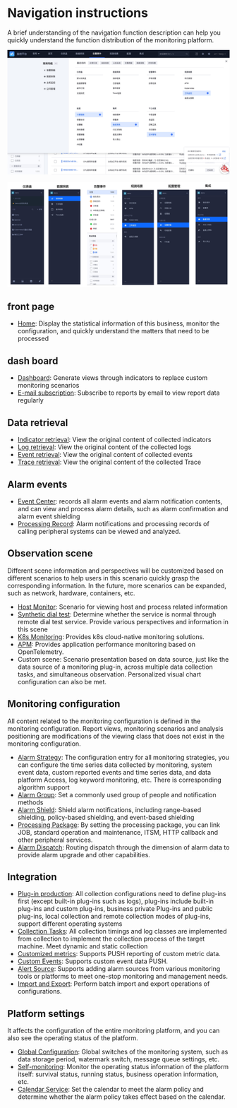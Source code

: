 # Navigation instructions

A brief understanding of the navigation function description can help you quickly understand the function distribution of the monitoring platform.

![](media/16906159613257.jpg)

![](media/16906158541474.jpg)


## front page

* [Home](../ProductFeatures/data-visualization/home.md): Display the statistical information of this business, monitor the configuration, and quickly understand the matters that need to be processed

## dash board

* [Dashboard](../ProductFeatures/data-visualization/dashboard.md): Generate views through indicators to replace custom monitoring scenarios
* [E-mail subscription](../ProductFeatures/data-visualization/report_email.md): Subscribe to reports by email to view report data regularly

## Data retrieval

* [Indicator retrieval](../ProductFeatures/data-visualization/explore_metrics.md): View the original content of collected indicators
* [Log retrieval](../ProductFeatures/data-visualization/explore_logs.md): View the original content of the collected logs
* [Event retrieval](../ProductFeatures/data-visualization/explore_events.md): View the original content of collected events
* [Trace retrieval](../ProductFeatures/data-visualization/explore_traces.md): View the original content of the collected Trace

## Alarm events

* [Event Center](../ProductFeatures/alarm-analysis/alerts.md): records all alarm events and alarm notification contents, and can view and process alarm details, such as alarm confirmation and alarm event shielding
* [Processing Record](../ProductFeatures/alarm-analysis/alert_recording.md): Alarm notifications and processing records of calling peripheral systems can be viewed and analyzed.

## Observation scene

Different scene information and perspectives will be customized based on different scenarios to help users in this scenario quickly grasp the corresponding information. In the future, more scenarios can be expanded, such as network, hardware, containers, etc.

* [Host Monitor](../ProductFeatures/scene-host/host_monitor.md): Scenario for viewing host and process related information
* [Synthetic dial test](../ProductFeatures/scene-synthetic/synthetic_monitor.md): Determine whether the service is normal through remote dial test service. Provide various perspectives and information in this scene
* [K8s Monitoring](../ProductFeatures/scene-k8s/k8s_monitor_overview.md): Provides k8s cloud-native monitoring solutions.
* [APM](../ProductFeatures/scene-apm/apm_monitor_overview.md): Provides application performance monitoring based on OpenTelemetry.
* Custom scene: Scenario presentation based on data source, just like the data source of a monitoring plug-in, across multiple data collection tasks, and simultaneous observation. Personalized visual chart configuration can also be met.

## Monitoring configuration

All content related to the monitoring configuration is defined in the monitoring configuration. Report views, monitoring scenarios and analysis positioning are modifications of the viewing class that does not exist in the monitoring configuration.

* [Alarm Strategy](../ProductFeatures/alarm-configurations/rules.md): The configuration entry for all monitoring strategies, you can configure the time series data collected by monitoring, system event data, custom reported events and time series data, and data platform Access, log keyword monitoring, etc. There is corresponding algorithm support
* [Alarm Group](../ProductFeatures/alarm-configurations/alarm_group.md): Set a commonly used group of people and notification methods
* [Alarm Shield](../ProductFeatures/alarm-handling/block.md): Shield alarm notifications, including range-based shielding, policy-based shielding, and event-based shielding
* [Processing Package](../ProductFeatures/alarm-handling/what_fta.md): By setting the processing package, you can link JOB, standard operation and maintenance, ITSM, HTTP callback and other peripheral services.
* [Alarm Dispatch](../ProductFeatures/alarm-configurations/alarm_routing.md): Routing dispatch through the dimension of alarm data to provide alarm upgrade and other capabilities.

## Integration

* [Plug-in production](../ProductFeatures/integrations-metric-plugins/plugins.md): All collection configurations need to define plug-ins first (except built-in plug-ins such as logs), plug-ins include built-in plug-ins and custom plug-ins, business private Plug-ins and public plug-ins, local collection and remote collection modes of plug-ins, support different operating systems
* [Collection Tasks](../ProductFeatures/integrations-metrics/collect_tasks.md): All collection timings and log classes are implemented from collection to implement the collection process of the target machine. Meet dynamic and static collection
* [Customized metrics](../ProductFeatures/integrations-metrics/custom_sdk_push.md): Supports PUSH reporting of custom metric data.
* [Custom Events](../integrations-events/custom_events_http.md): Supports custom event data PUSH.
* [Alert Source](../integrations-alerts/custom_alerts_source.md): Supports adding alarm sources from various monitoring tools or platforms to meet one-stop monitoring and management needs.
* [Import and Export](../Appendix/import_export.md): Perform batch import and export operations of configurations.

## Platform settings

It affects the configuration of the entire monitoring platform, and you can also see the operating status of the platform.

* [Global Configuration](../Appendix/admin_config.md): Global switches of the monitoring system, such as data storage period, watermark switch, message queue settings, etc.
* [Self-monitoring](../Appendix/self_monitor.md): Monitor the operating status information of the platform itself: survival status, running status, business operation information, etc.
* [Calendar Service](../ProductFeatures/alarm-configurations/calendar_rules.md): Set the calendar to meet the alarm policy and determine whether the alarm policy takes effect based on the calendar.
